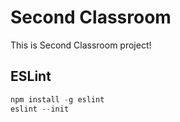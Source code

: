 # Second Classroom

This is Second Classroom project!

## ESLint

```javascript
npm install -g eslint
eslint --init
```
